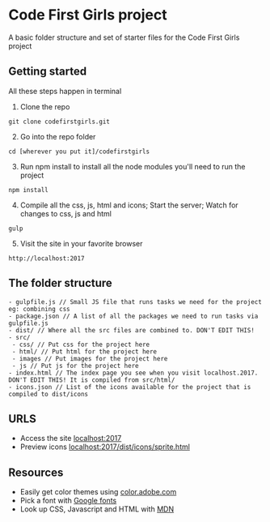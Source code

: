 # Code First Girls project

A basic folder structure and set of starter files for the Code First Girls project

## Getting started

All these steps happen in terminal

1. Clone the repo

```
git clone codefirstgirls.git
```

2. Go into the repo folder

```
cd [wherever you put it]/codefirstgirls
```

3. Run npm install to install all the node modules you'll need to run the project

```
npm install
```

4. Compile all the css, js, html and icons; Start the server; Watch for changes to css, js and html

```
gulp
```

5. Visit the site in your favorite browser

```
http://localhost:2017
```
## The folder structure

```
- gulpfile.js // Small JS file that runs tasks we need for the project eg: combining css
- package.json // A list of all the packages we need to run tasks via gulpfile.js
- dist/ // Where all the src files are combined to. DON'T EDIT THIS!
- src/
 - css/ // Put css for the project here
 - html/ // Put html for the project here
 - images // Put images for the project here
 - js // Put js for the project here
- index.html // The index page you see when you visit localhost.2017. DON'T EDIT THIS! It is compiled from src/html/
- icons.json // List of the icons available for the project that is compiled to dist/icons
```

## URLS
- Access the site [localhost:2017](http://localhost:2017)
- Preview icons [localhost:2017/dist/icons/sprite.html](http://localhost:2017/static/icons/sprite.html)

## Resources

- Easily get color themes using [color.adobe.com](https://color.adobe.com/Tropical-Vacation-2013-color-theme-2218684/?showPublished=true)
- Pick a font with [Google fonts](https://fonts.google.com)
- Look up CSS, Javascript and HTML with [MDN](https://developer.mozilla.org/en-US/)
